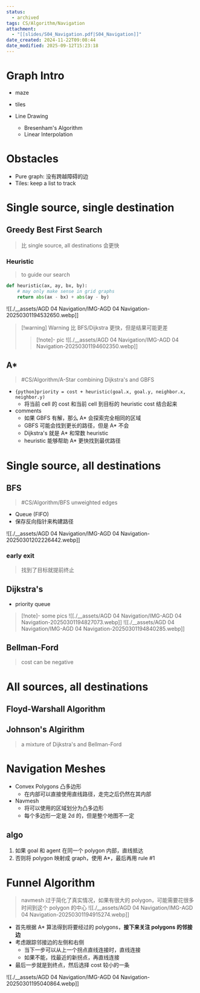 ```yaml
---
status:
  - archived
tags: CS/Algorithm/Navigation
attachment:
  - "[[slides/S04_Navigation.pdf|S04_Navigation]]"
date_created: 2024-11-22T09:08:44
date_modified: 2025-09-12T15:23:18
---
```


# Graph Intro

- maze
- tiles

- Line Drawing
	- Bresenham's Algorithm
	- Linear Interpolation

# Obstacles

- Pure graph: 没有跨越障碍的边
- Tiles: keep a list to track

# Single source, single destination

## Greedy Best First Search

> 比 single source, all destinations 会更快

### Heuristic

> to guide our search

```python title="L1 heuristic"
def heuristic(ax, ay, bx, by):
	# may only make sense in grid graphs
	return abs(ax - bx) + abs(ay - by)
```

![[./__assets/AGD 04 Navigation/IMG-AGD 04 Navigation-20250301194532650.webp]]

> [!warning] Warning
> 比 BFS/Dijkstra 更快，但是结果可能更差
>
> > [!note]- pic
> > ![[./__assets/AGD 04 Navigation/IMG-AGD 04 Navigation-20250301194602350.webp]]

## A*

> #CS/Algorithm/A-Star
> combining Dijkstra's and GBFS

- `{python}priority = cost + heuristic(goal.x, goal.y, neighbor.x, neighbor.y)`
	- 将当前 cell 的 cost 和当前 cell 到目标的 heuristic cost 结合起来
- comments
	- 如果 GBFS 有解，那么 A* 会探索完全相同的区域
	- GBFS 可能会找到更长的路径，但是 A* 不会
	- Dijkstra's 就是 A* 和常数 heuristic
	- heuristic 能够帮助 A* 更快找到最优路径

# Single source, all destinations

## BFS

> #CS/Algorithm/BFS
> unweighted edges

- Queue (FIFO)
- 保存反向指针来构建路径

![[./__assets/AGD 04 Navigation/IMG-AGD 04 Navigation-20250301202226442.webp]]

### early exit

> 找到了目标就提前终止

## Dijkstra's

- priority queue

> [!note]- some pics
> ![[./__assets/AGD 04 Navigation/IMG-AGD 04 Navigation-20250301194827073.webp]]
> ![[./__assets/AGD 04 Navigation/IMG-AGD 04 Navigation-20250301194840285.webp]]

## Bellman-Ford

> cost can be negative

# All sources, all destinations

## Floyd-Warshall Algorithm

## Johnson's Algirithm

> a mixture of Dijkstra's and Bellman-Ford

# Navigation Meshes

- Convex Polygons 凸多边形
	- 在内部可以直接使用直线路径，走完之后仍然在其内部
- Navmesh
	- 将可以使用的区域划分为凸多边形
	- 每个多边形一定是 2d 的，但是整个地图不一定

## algo

1. 如果 goal 和 agent 在同一个 polygon 内部，直线抵达
2. 否则将 polygon 映射成 graph，使用 A*，最后再用 rule \#1

# Funnel Algorithm

> navmesh 过于简化了真实情况，如果有很大的 polygon，可能需要花很多时间到这个 polygon 的中心
> ![[./__assets/AGD 04 Navigation/IMG-AGD 04 Navigation-20250301194915274.webp]]

- 首先根据 A* 算法得到将要经过的 polygons，**接下来关注 polygons 的邻接边**
- 考虑跟踪邻接边的左侧和右侧
	- 当下一步可以从上一个拐点直线连接时，直线连接
	- 如果不能，找最近的新拐点，再直线连接
- 最后一步就是到终点，然后选择 cost 较小的一条

![[./__assets/AGD 04 Navigation/IMG-AGD 04 Navigation-20250301195040864.webp]]
